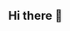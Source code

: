 ## Hi there 👋

<!--
**packetghostyt/packetghostyt** is a ✨ _special_ ✨ repository because its # PacketGhost: The Unbiased VPN Review Framework

**PacketGhost** is a transparent, open-source VPN evaluation project, inspired by other content creators like Tom Spark and  Techlore. However, the ratings and scorings have been adjusted, have new categories, and does not include affiliate links. 

> ❌ No affiliate links.  
> ❌ No sponsored rankings.  
> ✅ Just the truth, backed by data.

---

## 📊 Top 10 VPNs by Score

| VPN | Score |
|------|-------|
| Perfect  | 64.0 |
| hide.me | 61.0 |
| ProtonVPN | 57.0 |
| Surfshark | 48.0 |
| Windscribe | 45.0 |
| NordVPN | 44.25 |
| Mullvad | 44.0 |
| AdGuard VPN | 41.0 |
| PIA | 40.5 |
| PersonalVPN | 39.0 |
| TorGuard | 38.0 |
| AzireVPN | 38.0 |
| AirVPN | 37.5 |
| PrivateVPN | 36.5 |
| ExpressVPN | 36.0 |
| VyprVPN | 34.5 |
| PureVPN | 32.0 |
| Ivacy VPN | 30.0 |
| HideIPVPN | 29.5 |
| Zenmate VPN | 29.5 |
| oVPN | 28.0 |
| Cyberghost | 25.0 |
| HolaVPN | 24.5 |
| IPVanish | 23.0 |
| VPN Unlimited | 22.0 |
| Brave VPN | 20.0 |
| Avast VPN | 12.0 |


> 🔍 See the full breakdown : https://docs.google.com/spreadsheets/d/1qLpHeZq6yJhvgcDlHmhBumbn7adjIIXgG91JFkHauFE/edit?usp=sharing
---

## ⚙️ What's in the Framework

- A 64-point scoring system covering **features, privacy, transparency, streaming, and price**
- A CSV data file you can import into scripts, dashboards, or web tools
- No affiliate-driven manipulation — this is a consumer-first tool

---

## 🧠 How We Rate VPNs

PacketGhost checks for:
- WireGuard, kill switches, split tunneling, SOCKS5, and Linux GUI
- No-logs claims, 2FA, open-source apps, audit test passes
- Transparent leadership and no shady parent company buyouts
- Streaming support for Netflix, Hulu, HBO Max, Prime Video, BBC iPlayer
- Honest pricing with no shady renewal traps

---

## 🤝 Contribute

Want to add new VPNs, submit corrections, or build a frontend? PRs welcome.
This project is 100% community-powered.

---

## 📄 License

MIT — you’re free to use, adapt, and republish. Just don’t sell out like the others.
`README.md` (this file) appears on your GitHub profile.


